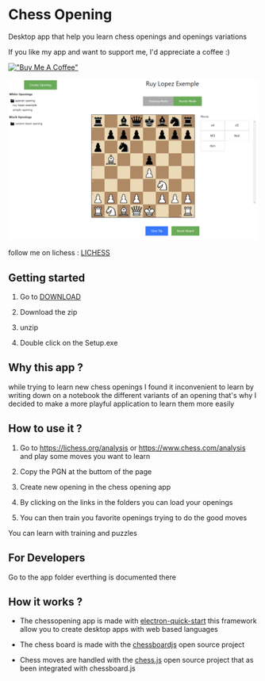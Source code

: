 # Chess Opening

Desktop app that help you learn chess openings and openings variations

If you like my app and want to support me, I'd appreciate a coffee :)

[!["Buy Me A Coffee"](https://www.buymeacoffee.com/assets/img/custom_images/orange_img.png)](https://www.buymeacoffee.com/laurentvandelle)

![APP IMAGE](https://raw.githubusercontent.com/TheSmartMonkey/chessopening/main/.github/appImage.PNG)

follow me on lichess : [LICHESS](https://lichess.org/@/TheSmartMonkey)

## Getting started

1. Go to [DOWNLOAD](https://github.com/TheSmartMonkey/chessopening/releases/tag/1.0.0)

1. Download the zip

1. unzip

1. Double click on the Setup.exe

## Why this app ?

while trying to learn new chess openings I found it inconvenient to learn by writing down on a notebook the different variants of an opening that's why I decided to make a more playful application to learn them more easily 

## How to use it ?

1. Go to https://lichess.org/analysis or https://www.chess.com/analysis and play some moves you want to learn

1. Copy the PGN at the buttom of the page

1. Create new opening in the chess opening app

1. By clicking on the links in the folders you can load your openings

1. You can then train you favorite openings trying to do the good moves

You can learn with training and puzzles

## For Developers

Go to the app folder everthing is documented there

## How it works ?

* The chessopening app is made with [electron-quick-start](https://github.com/electron/electron-quick-start) this framework allow you to create desktop apps with web based languages

* The chess board is made with the [chessboardjs](https://github.com/oakmac/chessboardjs) open source project

* Chess moves are handled with the [chess.js](https://github.com/jhlywa/chess.js) open source project that as been integrated with chessboard.js
